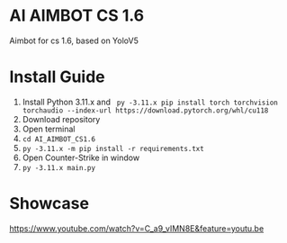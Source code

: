 # AI AIMBOT CS 1.6
Aimbot for cs 1.6, based on YoloV5

# Install Guide
1. Install Python 3.11.x and ``` py -3.11.x pip install torch torchvision torchaudio --index-url https://download.pytorch.org/whl/cu118```
2. Download repository
3. Open terminal
5. ```cd AI_AIMBOT_CS1.6```
6. ```py -3.11.x -m pip install -r requirements.txt```
7. Open Counter-Strike in window
8. ```py -3.11.x main.py```

# Showcase

https://www.youtube.com/watch?v=C_a9_vIMN8E&feature=youtu.be
